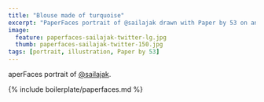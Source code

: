 ```yaml
---
title: "Blouse made of turquoise"
excerpt: "PaperFaces portrait of @sailajak drawn with Paper by 53 on an iPad."
image: 
  feature: paperfaces-sailajak-twitter-lg.jpg
  thumb: paperfaces-sailajak-twitter-150.jpg
tags: [portrait, illustration, Paper by 53]
---
```


aperFaces portrait of [@sailajak](http://twitter.com/sailajak).

{% include boilerplate/paperfaces.md %}